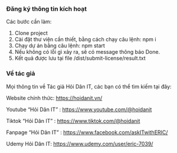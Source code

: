 ### Đăng ký thông tin kích hoạt 

Các bước cần làm:
1. Clone project
2. Cài đặt thư viện cần thiết, bằng cách chạy câu lệnh: npm i
3. Chạy dự án bằng câu lệnh: npm start
4. Nếu không có lỗi gì xảy ra, sẽ có message thông báo Done.
5. Kết quả được lưu tại file /dist/submit-license/result.txt

### Về tác giả
Mọi thông tin về Tác giả Hỏi Dân IT, các bạn có thể tìm kiếm tại đây:

Website chính thức: https://hoidanit.vn/

Youtube “Hỏi Dân IT” : https://www.youtube.com/@hoidanit

Tiktok “Hỏi Dân IT” :  https://www.tiktok.com/@hoidanit

Fanpage “Hỏi Dân IT” : https://www.facebook.com/askITwithERIC/

Udemy Hỏi Dân IT: https://www.udemy.com/user/eric-7039/

